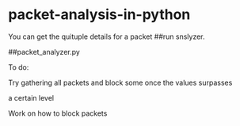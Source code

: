 # packet-analysis-in-python

You can get the quituple details for a packet ##run snslyzer.

##packet_analyzer.py

To do:

Try gathering all packets and block some once the values surpasses

a certain level

Work on how to block packets
